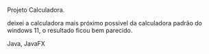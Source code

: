 Projeto Calculadora.

deixei a calculadora mais próximo possivel da calculadora padrão do windows 11, o resultado ficou bem parecido.


Java, JavaFX

